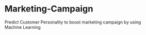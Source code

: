 # Marketing-Campaign
Predict Customer Personality to boost marketing campaign by using Machine Learning

